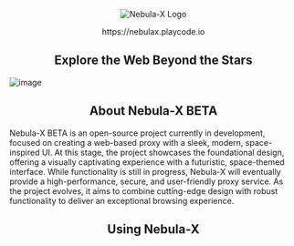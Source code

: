 <p align="center">
  <img src="https://raw.githubusercontent.com/Nebula-X-Development/Nebula-X-BETA/refs/heads/main/image%20(1).png" alt="Nebula-X Logo">
<p align="center"> https://nebulax.playcode.io

<h2 align="center"> Explore the Web Beyond the Stars </h2>
  
![image](https://github.com/user-attachments/assets/7bdb35c2-1a6d-4bec-92c0-6e7c00d55485)


<h2 align="center">About Nebula-X BETA</h2>

</p>

 Nebula-X BETA is an open-source project currently in development, focused on creating a web-based proxy with a sleek, modern, space-inspired UI. At this stage, the project showcases the foundational design, offering a visually captivating experience with a futuristic, space-themed interface. While functionality is still in progress, Nebula-X will eventually provide a high-performance, secure, and user-friendly proxy service. As the project evolves, it aims to combine cutting-edge design with robust functionality to deliver an exceptional browsing experience.

<h2 align="center">Using Nebula-X</h2>




